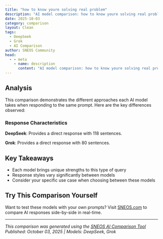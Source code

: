 ```yaml
---
title: "how to know youre solving real problem"
description: "AI model comparison: how to know youre solving real problem..."
date: 2025-10-03
category: comparison
layout: Clean
tags:
  - DeepSeek
  - Grok
  - AI Comparison
author: SNEOS Community
head:
  - - meta
    - name: description
      content: "AI model comparison: how to know youre solving real problem..."
---
```


<ChatComparison
  title="how to know youre solving real problem"
  prompt="how to know youre solving real problem"
  :responses='{
    "DeepSeek": "Of course. This is one of the most critical skills for an entrepreneur, product manager, or anyone trying to create something valuable. Solving a real problem is the difference between building something people love and building something that collects digital dust.\n\nHere\u2019s a practical framework to know if you\u0027re solving a real problem, broken down into stages.\n\n### The Core Principles of a \u0022Real Problem\u0022\n\nA real problem has three key ingredients:\n\n1.  **Significant Pain or Desire:** It causes frustration, costs money, wastes time, or blocks a strong aspiration. The \u0022pain\u0022 is acute.\n2.  **A Defined Audience:** A specific group of people experiences this problem. It\u0027s not a vague issue for \u0022everyone.\u0022\n3.  **Existing, Inadequate Solutions:** People are already trying to solve it with workarounds, manual processes, or competing products that don\u0027t fully satisfy them.\n\n---\n\n### Stage 1: The Idea Phase \u2013 Interrogating Your Hypothesis\n\nBefore you build anything, ask these questions:\n\n**1. The \u00225 Whys\u0022 and \u0022So What?\u0022 Test**\n*   Dig deep. \u0022People need a better way to find recipes.\u0022 *Why?* \u0022Because they can\u0027t decide what to cook.\u0022 *Why?* \u0022Because they don\u0027t know what ingredients they have.\u0022 *Why?* \u0022Because their pantry is disorganized.\u0022 *Why?* \u0022Because they don\u0027t have a system for tracking inventory.\u0022 **Aha!** The real problem might be food waste and meal planning inefficiency, not just recipe discovery.\n*   Be brutally honest with the \u0022So What?\u0022 question. If the problem is solved, what changes? If the answer is \u0022they save 5 minutes a week,\u0022 that\u0027s probably not a strong enough pain.\n\n**2. The \u0022Mom Test\u0022**\nThis is a classic from Rob Fitzpatrick. Don\u0027t ask leading questions like, \u0022Don\u0027t you think my app idea is great?\u0022 Instead, talk about the *problem* and their *past behavior*.\n*   **Bad Question:** \u0022Would you use an app that organizes your bookmarks?\u0022 (They\u0027ll say yes to be nice.)\n*   **Good Question:** \u0022Tell me about the last time you lost an important link. What did you do to try to find it?\u0022 (This reveals the real pain and their current solution.)\n\n**3. The Workaround Test**\nA strong signal of a real problem is the existence of \u0022ugly\u0022 workarounds.\n*   Are people using multiple spreadsheets to track something that should be automated?\n*   Are they manually copying data between two apps that don\u0027t talk to each other?\n*   Are they paying for an expensive enterprise software but only using 10% of its features?\n**The existence of a workaround proves the pain is real enough that people are already investing time/energy to solve it.**\n\n---\n\n### Stage 2: The Validation Phase \u2013 Getting Out of the Building\n\nYour opinion is biased. You need evidence from the real world.\n\n**1. Talk to Potential Users (The Right Way)**\n*   **Find the ache:** Listen for emotional language\u2014\u0022It\u0027s so frustrating when...\u0022, \u0022I hate that...\u0022, \u0022The worst part is...\u0022\n*   **Quantify the pain:** Ask \u0022How much time does that currently take you?\u0022 \u0022How much money does that cost you per month?\u0022 \u0022How often does this happen?\u0022\n*   **Identify the current solution:** \u0022What are you using now to solve this?\u0022 If the answer is \u0022Nothing,\u0022 that\u0027s a major red flag. It means the pain isn\u0027t acute enough.\n\n**2. Look for The \u0022Time vs. Money\u0022 Trade-off**\nPeople vote with their time and wallet. A real problem is one where people are *already* spending one or both.\n*   **Spending Time:** They spend 2 hours every Sunday manually doing a task.\n*   **Spending Money:** They hire a virtual assistant, pay for a expensive software subscription, or buy a physical product as a workaround.\n\nIf they aren\u0027t spending either, they probably don\u0027t care that much.\n\n**3. The \u0022Pre-order\u0022 or \u0022Waitlist\u0022 Test**\nThe ultimate test is whether someone will commit to using or buying your solution *before it exists*.\n*   Can you get them to sign up for a waitlist with just a clear value proposition?\n*   Can you get a letter of intent from a business customer?\n*   Could you run a successful Kickstarter or pre-sale?\n\nThis moves them from a hypothetical \u0022yes\u0022 to a tangible commitment.\n\n---\n\n### Stage 3: The Solution Phase \u2013 Measuring Real Engagement\n\nOnce you have a prototype or an early product, the proof is in the usage.\n\n**1. Are People Using It? (The Vanity vs. Reality Check)**\n*   **Vanity Metric:** 10,000 signups from a viral post. (Meaningless if they don\u0027t stick around.)\n*   **Real Metric:** A core group of 100 users who come back every single day/week. This indicates you\u0027re solving a frequent, recurring problem.\n\n**2. The \u0022Smile Test\u0022 and Unsolicited Praise**\nDo users spontaneously say things like, \u0022Oh, this is so cool!\u0022 or \u0022I was just wishing for something like this!\u0022? Unsolicited, positive feedback is a powerful signal that you\u0027ve hit a nerve.\n\n**3. The \u0022Friction\u0022 Test**\nAre users willing to overcome minor hurdles to use your solution?\n*   Will they invite their teammates?\n*   Will they fill out a moderately long onboarding form?\n*   Will they connect their other apps (e.g., Google Calendar, Slack)?\n\nIf the problem is acute enough, they\u0027ll jump through hoops.\n\n**4. The \u0022Pay or Churn\u0022 Test**\nIf you\u0027re charging money, you have the clearest signal of all.\n*   **Pay:** They are literally voting with their wallet that your solution is valuable.\n*   **Churn:** If they stop paying, you need to find out why. Was the problem not painful enough? Was your solution not good enough? Their departure is critical data.\n\n---\n\n### Red Flags That You\u0027re NOT Solving a Real Problem\n\n*   **\u0022It would be nice to have...\u0022** is the most common feedback.\n*   **No one can name their current solution.** (The problem isn\u0027t real enough to have motivated a workaround).\n*   **Users are excited but won\u0027t sign up for a waitlist or try a demo.**\n*   **You\u0027re the only person who seems to have the problem** (The \u0022scratching your own itch\u0022 trap\u2014make sure the itch is widespread).\n*   **The primary benefit is \u0022saving 30 seconds a month.\u0022** (The pain isn\u0027t acute).\n\n### The One-Sentence Litmus Test\n\nYou should be able to fill in this blank clearly and convincingly:\n\n\u003E \u0022Right now, [specific group of people] are struggling to [achieve a specific goal] because [a specific problem]. This causes them [significant pain/waste], and they currently try to solve it by [inadequate workaround].\u0022\n\nIf you can\u0027t crisply define that sentence, you haven\u0027t found a real problem yet. Keep digging.",
    "Grok": "Determining whether you\u0027re solving a real problem is a critical step in ensuring that your efforts, whether in business, product development, research, or personal endeavors, are meaningful and impactful. A \u0022real problem\u0022 is one that affects people, has tangible consequences, and is worth addressing. Here are some steps and considerations to help you assess whether you\u0027re solving a real problem:\n\n---\n\n### 1. **Identify the Problem Clearly**\n   - **Define the problem:** Can you articulate the issue in a clear, concise way? A vague or poorly defined problem often indicates that it may not be real or significant.\n   - **Ask \u0022Why?\u0022:** Use the \u00225 Whys\u0022 technique to dig deeper into the root cause of the issue. Keep asking \u0022Why?\u0022 until you reach the fundamental problem. This helps ensure you\u0027re addressing the core issue, not just a symptom.\n\n---\n\n### 2. **Validate the Problem with Real People**\n   - **Talk to potential stakeholders:** Engage with the people who are affected by the problem (e.g., customers, users, or community members). Do they acknowledge the issue? Do they experience pain or frustration because of it?\n   - **Observe behavior:** Sometimes, people may not articulate a problem clearly, but their actions (e.g., workarounds, complaints, or avoidance) can reveal underlying issues.\n   - **Gather feedback:** Conduct surveys, interviews, or focus groups to understand the scope and impact of the problem. If many people share the same struggle, it\u2019s likely a real problem.\n\n---\n\n### 3. **Assess the Impact and Urgency**\n   - **Who is affected, and how many?** A real problem often impacts a significant number of people or has a deep impact on a smaller group.\n   - **What are the consequences?** Does the problem cause pain, inefficiency, loss of time, money, or opportunities? The more severe the consequences, the more likely it\u2019s a real problem.\n   - **Is it urgent?** If the problem needs to be solved immediately or is worsening over time, it\u2019s a stronger indicator of its reality and importance.\n\n---\n\n### 4. **Check for Existing Solutions**\n   - **Are there current solutions or workarounds?** If people are already trying to solve the problem (even if ineffectively), it\u2019s a sign the problem is real. Look at whether these solutions are inadequate or if there\u2019s room for improvement.\n   - **Why haven\u2019t others solved it?** If no solutions exist, explore why. Is it because the problem isn\u2019t significant enough, lacks resources, or is too complex? This can help you gauge whether it\u2019s worth tackling.\n\n---\n\n### 5. **Test Your Assumptions**\n   - **Build a hypothesis:** State your belief about the problem and why it matters. For example, \u201CI believe [group of people] struggle with [specific issue] because of [reason], and solving it would help them [benefit].\u201D\n   - **Run experiments:** Create a minimal viable product (MVP), prototype, or pilot solution to test whether addressing the problem resonates with your target audience. If people are willing to use or pay for your solution, it\u2019s a strong indicator the problem is real.\n   - **Measure engagement:** Track how much interest or traction your idea gets. Lack of interest might mean the problem isn\u2019t as significant as you thought.\n\n---\n\n### 6. **Look for Data and Evidence**\n   - **Quantitative data:** Look for statistics, research, or data that support the existence of the problem. For instance, if you\u2019re addressing a health issue, are there studies showing its prevalence?\n   - **Qualitative evidence:** Anecdotes, complaints, or testimonials from affected individuals can also validate the problem\u2019s reality.\n\n---\n\n### 7. **Evaluate Your Motivation**\n   - **Are you solving for yourself or others?** If the problem is something you personally face, it may be real to you, but it might not resonate with a broader audience. Ensure you\u2019re not projecting your own needs onto others unless you\u2019ve validated that others share the issue.\n   - **Are you passionate about it?** While passion alone doesn\u2019t confirm a real problem, your genuine interest in solving it can drive persistence and creativity\u2014provided the problem is validated by others.\n\n---\n\n### 8. **Consider the Market or Context**\n   - **Is there demand?** If you\u2019re solving a problem in a business or product context, is there a market for your solution? Are people willing to pay, invest time, or change behavior to address the issue?\n   - **Does it align with trends or needs?** Real problems often tie into larger societal, cultural, or technological shifts. For example, addressing remote work challenges became critical during the COVID-19 pandemic.\n\n---\n\n### 9. **Reflect on the Outcome**\n   - **Will solving this problem create value?** A real problem, when solved, improves lives, saves resources, or creates meaningful change. If the impact is negligible, it might not be worth pursuing.\n   - **What if it\u2019s not solved?** If ignoring the problem has no significant downside, it may not be a real or pressing issue.\n\n---\n\n### Warning Signs You\u2019re Not Solving a Real Problem\n- People don\u2019t seem to care about the issue when you explain it.\n- You\u2019re solving something that\u2019s \u201Cnice to have\u201D rather than \u201Cmust-have.\u201D\n- There\u2019s no evidence or data supporting the problem\u2019s existence.\n- You\u2019re creating a solution in search of a problem (i.e., starting with a product idea rather than a pain point).\n- Feedback from your target audience is lukewarm or indifferent.\n\n---\n\n### Final Thoughts\nSolving a real problem requires empathy, research, and a willingness to pivot if your assumptions are incorrect. Continuously seek feedback and stay open to adjusting your approach. A real problem is one that, when addressed, makes a meaningful difference to those affected by it. If you\u2019re unsure, start small by testing your idea with a target group and iterating based on their response.\n\nWould you like help defining a specific problem or brainstorming ways to validate it? Let me know!"
  }'
  published-date="20:09"
/>

## Analysis

This comparison demonstrates the different approaches each AI model takes when responding to the same prompt. Here are the key differences observed:

### Response Characteristics

**DeepSeek**: Provides a direct response with 118 sentences. 

**Grok**: Provides a direct response with 80 sentences. 

## Key Takeaways

- Each model brings unique strengths to this type of query
- Response styles vary significantly between models
- Consider your specific use case when choosing between these models

## Try This Comparison Yourself

Want to test these models with your own prompts? Visit [SNEOS.com](https://sneos.com) to compare AI responses side-by-side in real-time.

---

*This comparison was generated using the [SNEOS AI Comparison Tool](https://sneos.com)*
*Published: October 03, 2025 | Models: DeepSeek, Grok*
